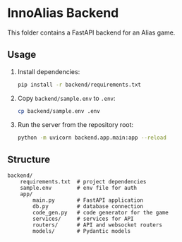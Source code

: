# InnoAlias Backend

This folder contains a FastAPI backend for an Alias game.


## Usage
1. Install dependencies:
   ```bash
   pip install -r backend/requirements.txt
   ```
2. Copy `backend/sample.env` to `.env`:
   ```bash
   cp backend/sample.env .env
   ```
3. Run the server from the repository root:
   ```bash
   python -m uvicorn backend.app.main:app --reload
   ```


## Structure

```
backend/
    requirements.txt  # project dependencies
    sample.env        # env file for auth
    app/
        main.py       # FastAPI application
        db.py         # database connection
        code_gen.py   # code generator for the game
        services/     # services for API
        routers/      # API and websocket routers
        models/       # Pydantic models
```
